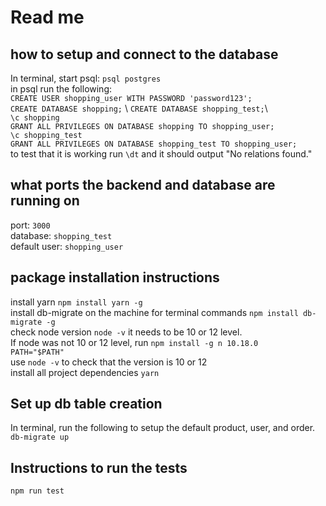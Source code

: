 # Read me

## how to setup and connect to the database
In terminal, start psql:
`psql postgres`  
in psql run the following:  
`CREATE USER shopping_user WITH PASSWORD 'password123';` \
`CREATE DATABASE shopping;` \ 
`CREATE DATABASE shopping_test;`\  
`\c shopping` \
`GRANT ALL PRIVILEGES ON DATABASE shopping TO shopping_user;`  \
`\c shopping_test` \
`GRANT ALL PRIVILEGES ON DATABASE shopping_test TO shopping_user;`  \
to test that it is working run `\dt` and it should output "No relations found."  

## what ports the backend and database are running on
port: `3000`  
database: `shopping_test`  
default user: `shopping_user`  

## package installation instructions

install yarn `npm install yarn -g`\
install db-migrate on the machine for terminal commands `npm install db-migrate -g`\
check node version `node -v`
it needs to be 10 or 12 level.  
If node was not 10 or 12 level, run `npm install -g n 10.18.0`\
`PATH="$PATH"`\
use `node -v` to check that the version is 10 or 12\
install all project dependencies `yarn` 

## Set up db table creation  
In terminal, run the following to setup the default product, user, and order.\
`db-migrate up`

## Instructions to run the tests 
`npm run test` 



